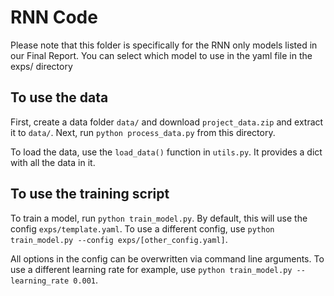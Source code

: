 # RNN Code

Please note that this folder is specifically for the RNN only models listed in our Final Report. You can select which model to use in the yaml file in the exps/ directory


## To use the data

First, create a data folder `data/` and download `project_data.zip` and extract it to `data/`.  Next, run `python process_data.py` from this directory.

To load the data, use the `load_data()` function in `utils.py`.  It provides a dict with all the data in it.

## To use the training script

To train a model, run `python train_model.py`.  By default, this will use the config `exps/template.yaml`.  To use a different config, use `python train_model.py --config exps/[other_config.yaml]`.  

All options in the config can be overwritten via command line arguments.  To use a different learning rate for example, use
`python train_model.py --learning_rate 0.001`.
